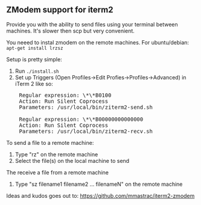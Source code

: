 ZModem support for iterm2
------------------------------

Provide you with the ability to send files using your terminal between
machines. It's slower then scp but very convenient.

You neeed to instal zmodem on the remote machines.
For ubuntu/debian: ```apt-get install lrzsz```

Setup is pretty simple:

1. Run ```./install.sh```
2. Set up Triggers (Open Profiles->Edit Profies->Profiles->Advanced) in iTerm 2 like so:

<pre>
    Regular expression: \*\*B0100
    Action: Run Silent Coprocess
    Parameters: /usr/local/bin/ziterm2-send.sh

    Regular expression: \*\*B00000000000000
    Action: Run Silent Coprocess
    Parameters: /usr/local/bin/ziterm2-recv.sh
</pre>

To send a file to a remote machine:

1. Type "rz" on the remote machine
2. Select the file(s) on the local machine to send

The receive a file from a remote machine

1. Type "sz filename1 filename2 … filenameN" on the remote machine

Ideas and kudos goes out to: https://github.com/mmastrac/iterm2-zmodem

